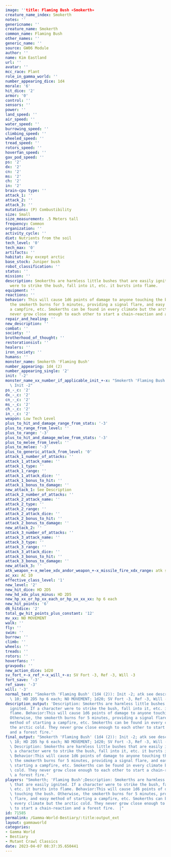 ```yaml
---
image: ''title: Flaming Bush «Smokerth»
creature_name_index: Smokerth
notes: ''
genericname: ''
creature_name: Smokerth
common_name: Flaming Bush
other_names: ''
generic_name: ''
source: GW06 Module
author: ''
name: Kim Eastland
url: ''
avatar: ''
mcc_race: Plant
role_in_gamma_world: ''
number_appearing_dice: 1d4
morale: '6'
hit_dice: '2'
armor: '0'
control: ''
sensors: ''
power: ''
land_speed: ''
air_speed: ''
water_speed: ''
burrowing_speed: ''
climbing_speed: ''
wheeled_speed: ''
tread_speed: ''
rotors_speed: ''
hoverfan_speed: ''
gav_pod_speed: ''
ps: '2'
dx: '2'
cn: '2'
ms: '2'
ch: '2'
in: '2'
brain-cpu type: ''
attack_1: ''
attack_2: ''
attack_3: ''
mutations: (P) Combustibility
size: Small
size_measurement: .5 Meters tall
frequency: Common
organization: ''
activity_cycle: ''
diet: Nutrients from the soil
tech_level: '0'
tech_max: '0'
artifacts: ''
habitat: Any except arctic
base_stock: Juniper bush
robot_classification: ''
status: ''
mission: ''
description: Smokerths are harmless little bushes that are easily ignited. If a character
  were to strike the bush, fall into it, etc. it bursts into flame.
equipment: ''
reactions: ''
behavior: This will cause 1d6 points of damage to anyone touching the bush. Otherwise,
  the smokerth burns for 5 minutes, providing a signal flare, and easy method of starting
  a campfire, etc. Smokerths can be found in every climate but the arctic cold. They
  never grow close enough to each other to start a chain-reaction and a forest fire.
repair_and_healing: ''
new_description: ''
combat: ''
society: ''
brotherhood_of_thought: ''
restorationsist: ''
healers: ''
iron_society: ''
humans: ''
monster_name: Smokerth 'Flaming Bush'
number_appearing: 1d4 (2)
number_appearing_single: '2'
init: '-2'
monster_name_xx_number_if_applicable_init_+-x: "Smokerth 'Flaming Bush' (1d4 (2)):\
  \ Init -2"
ps_-_c: '2'
dx_-_c: '2'
cn_-_c: '2'
ms_-_c: '2'
ch_-_c: '2'
in_-_c: '2'
weapon: Low Tech Level
plus_to_hit_and_damage_range_from_stats: '-3'
plus_to_range_from_level: ''
plus_to_range: '-3'
plus_to_hit_and_damage_melee_from_stats: '-3'
plus_to_melee_from_level: ''
plus_to_melee: '-3'
plus_to_generic_attack_from_level: '0'
attack_1_number_of_attacks: ''
attack_1_attack_name: ''
attack_1_type: ''
attack_1_range: ''
attack_1_attack_dice: ''
attack_1_bonus_to_hit: ''
attack_1_bonus_to_damage: ''
new_attack_1: See Description
attack_2_number_of_attacks: ''
attack_2_attack_name: ''
attack_2_type: ''
attack_2_range: ''
attack_2_attack_dice: ''
attack_2_bonus_to_hit: ''
attack_2_bonus_to_damage: ''
new_attack_2: ''
attack_3_number_of_attacks: ''
attack_3_attack_name: ''
attack_3_type: ''
attack_3_range: ''
attack_3_attack_dice: ''
attack_3_bonus_to_hit: ''
attack_3_bonus_to_damage: ''
new_attack_3: ''
atk_weapon_+-x_melee_xdx_andor_weapon_+-x_missile_fire_xdx_range: atk see description
ac_xx: AC 10
effective_class_level: '1'
new_level: '2'
new_hit_dice: HD 2D5
new_hd_xdx_plus_minus: HD 2D5
new_hp_xx_or_hp_xx_each_or_hp_xx_xx_xx: hp 6 each
new_hit_points: '6'
d6_hitdice: '2'
total_gw_hit_points_plus_constant: '12'
mv_xx: NO MOVEMENT
walk: ''
fly: ''
swim: ''
burrow: ''
climb: ''
wheels: ''
treads: ''
rotors: ''
hoverfans: ''
gravpods: ''
new_action_dice: 1d20
sv_fort_+-x_ref_+-x_will_+-x: SV Fort -3, Ref -3, Will -3
fort_save: '-3'
ref_save: '-3'
will: '-3'
normal_text: "Smokerth 'Flaming Bush' (1d4 (2)): Init -2; atk see description; AC\
  \ 10; HD 2D5 hp 6 each; NO MOVEMENT; 1d20; SV Fort -3, Ref -3, Will -3"
description_output: 'Description: Smokerths are harmless little bushes that are easily
  ignited. If a character were to strike the bush, fall into it, etc. it bursts into
  flame. Behavior:This will cause 1d6 points of damage to anyone touching the bush.
  Otherwise, the smokerth burns for 5 minutes, providing a signal flare, and easy
  method of starting a campfire, etc. Smokerths can be found in every climate but
  the arctic cold. They never grow close enough to each other to start a chain-reaction
  and a forest fire.'
final_output: "Smokerth 'Flaming Bush' (1d4 (2)): Init -2; atk see description; AC\
  \ 10; HD 2D5 hp 6 each; NO MOVEMENT; 1d20; SV Fort -3, Ref -3, Will -3(P) Combustibility\
  \ Description: Smokerths are harmless little bushes that are easily ignited. If\
  \ a character were to strike the bush, fall into it, etc. it bursts into flame.\
  \ Behavior:This will cause 1d6 points of damage to anyone touching the bush. Otherwise,\
  \ the smokerth burns for 5 minutes, providing a signal flare, and easy method of\
  \ starting a campfire, etc. Smokerths can be found in every climate but the arctic\
  \ cold. They never grow close enough to each other to start a chain-reaction and\
  \ a forest fire."
players: "Smokerth; 'Flaming Bush';Description: Smokerths are harmless little bushes\
  \ that are easily ignited. If a character were to strike the bush, fall into it,\
  \ etc. it bursts into flame. Behavior:This will cause 1d6 points of damage to anyone\
  \ touching the bush. Otherwise, the smokerth burns for 5 minutes, providing a signal\
  \ flare, and easy method of starting a campfire, etc. Smokerths can be found in\
  \ every climate but the arctic cold. They never grow close enough to each other\
  \ to start a chain-reaction and a forest fire.  |"
id: 71585
permalink: /Gamma-World-Bestiary/:title:output_ext
layout: gammaworld
categories:
- Gamma World
- Bestiary
- Mutant Crawl Classics
date: 2023-04-07 08:37:35.650441
---
```


